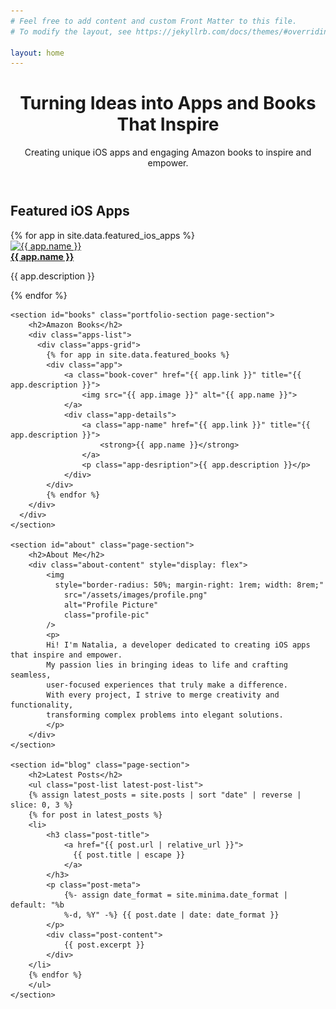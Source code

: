 ```yaml
---
# Feel free to add content and custom Front Matter to this file.
# To modify the layout, see https://jekyllrb.com/docs/themes/#overriding-theme-defaults

layout: home
---
```




<header>
    <div class="hero page-section">
        <h1>Turning Ideas into Apps and Books That Inspire</h1>
        <p>
            Creating unique iOS apps and engaging Amazon books to
            inspire and empower.
        </p>
    </div>
</header>

<main>
    <section class="featured-ios-apps page-section">
      <h2>Featured iOS Apps</h2>
      <div class="apps-list">
          <div class="apps-grid">
            {% for app in site.data.featured_ios_apps %}
            <div class="app">
                <a class="app-icon" href="{{ app.link }}" title="{{ app.description }}">
                    <img src="{{ app.image }}" alt="{{ app.name }}">
                </a>
                <div class="app-details">
                    <a class="app-name" href="{{ app.link }}" title="{{ app.description }}">
                        <strong>{{ app.name }}</strong>
                    </a>
                    <p class="app-desription">{{ app.description }}</p>
                </div>
            </div>
            {% endfor %}
        </div>
      </div>
    </section>

    <section id="books" class="portfolio-section page-section">
        <h2>Amazon Books</h2>
        <div class="apps-list">
          <div class="apps-grid">
            {% for app in site.data.featured_books %}
            <div class="app">
                <a class="book-cover" href="{{ app.link }}" title="{{ app.description }}">
                    <img src="{{ app.image }}" alt="{{ app.name }}">
                </a>
                <div class="app-details">
                    <a class="app-name" href="{{ app.link }}" title="{{ app.description }}">
                        <strong>{{ app.name }}</strong>
                    </a>
                    <p class="app-desription">{{ app.description }}</p>
                </div>
            </div>
            {% endfor %}
        </div>
      </div>
    </section>

    <section id="about" class="page-section">
        <h2>About Me</h2>
        <div class="about-content" style="display: flex">
            <img
              style="border-radius: 50%; margin-right: 1rem; width: 8rem;"
                src="/assets/images/profile.png"
                alt="Profile Picture"
                class="profile-pic"
            />
            <p>
            Hi! I'm Natalia, a developer dedicated to creating iOS apps that inspire and empower.
            My passion lies in bringing ideas to life and crafting seamless,
            user-focused experiences that truly make a difference.
            With every project, I strive to merge creativity and functionality,
            transforming complex problems into elegant solutions.
            </p>
        </div>
    </section>

    <section id="blog" class="page-section">
        <h2>Latest Posts</h2>
        <ul class="post-list latest-post-list">
        {% assign latest_posts = site.posts | sort "date" | reverse | slice: 0, 3 %}
        {% for post in latest_posts %}
        <li>
            <h3 class="post-title">
                <a href="{{ post.url | relative_url }}">
                  {{ post.title | escape }}
                </a>
            </h3>
            <p class="post-meta">
                {%- assign date_format = site.minima.date_format | default: "%b
                %-d, %Y" -%} {{ post.date | date: date_format }}
            </p>
            <div class="post-content">
                {{ post.excerpt }}
            </div>
        </li>
        {% endfor %}
        </ul>
    </section>
</main>
